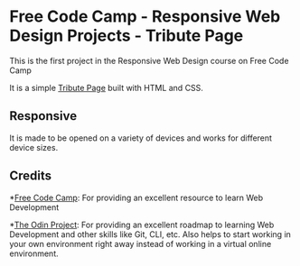 # Free Code Camp - Responsive Web Design Projects - Tribute Page

This is the first project in the Responsive Web Design course on Free Code Camp

It is a simple [Tribute Page](https://thegrapescribbler.com/tribute-page/) built with HTML and CSS. 

## Responsive

It is made to be opened on a variety of devices and works for different device sizes.

## Credits

*[Free Code Camp](https://www.freecodecamp.org/): For providing an excellent resource to learn Web Development

*[The Odin Project](https://www.theodinproject.com/): For providing an excellent roadmap to learning Web Development and other skills like Git, CLI, etc. Also helps to start working in your own environment right away instead of working in a virtual online environment.